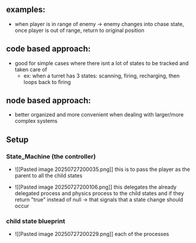 
## examples:
- when player is in range of enemy -> enemy changes into chase state, once player is out of range, return to original position 

## code based approach:
- good for simple cases where there isnt a lot of states to be tracked and taken care of
	- ex: when a turret has 3 states: scanning, firing, recharging, then loops back to firing

## node based approach:
- better organized and more convenient when dealing with larger/more complex systems

## Setup

### State_Machine (the controller)

- ![[Pasted image 20250727200035.png]] this is to pass the player as the parent to all the child states

- ![[Pasted image 20250727200106.png]] this delegates the already delegated process and physics process to the child states and if they return "true" instead of null -> that signals that a state change should occur

### child state blueprint

- ![[Pasted image 20250727200229.png]] each of the processes 